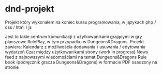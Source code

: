 <h1>dnd-projekt</h1>
Projekt który wykonałem na koniec kursu programowania, w językach php / css / html / js

Jest to takie centrum komunikacji z użytkowanikami grającymi w gry planszowe RolePlay, w tym przypadku w Dungeons&Dragons.
Projekt zawiera: Kalendarz z możliwośćia dodawania / usuwania / edytowania wydarzeń
Czat między użytkowanikami strony (work in progress)
News feed z najnowszymi wiadomośćiami na temat Dungeons&Dragons
Rule book (podręcznik gracza Dungeons&Dragons) w formacie PDF osadzony na stronie
